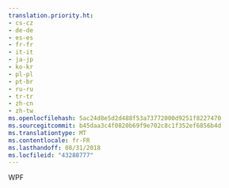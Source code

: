 ```yaml
---
translation.priority.ht:
- cs-cz
- de-de
- es-es
- fr-fr
- it-it
- ja-jp
- ko-kr
- pl-pl
- pt-br
- ru-ru
- tr-tr
- zh-cn
- zh-tw
ms.openlocfilehash: 5ac24d8e5d2d488f53a73772000d9251f8227470
ms.sourcegitcommit: b45daa3c4f0820b69f9e702c8c1f352ef6856b4d
ms.translationtype: MT
ms.contentlocale: fr-FR
ms.lasthandoff: 08/31/2018
ms.locfileid: "43288777"
---
```

WPF